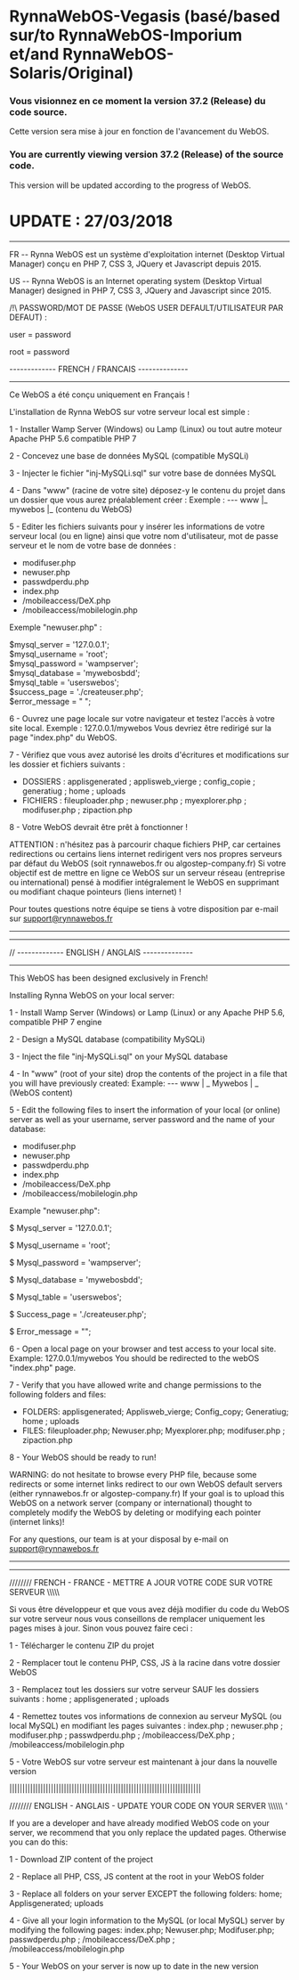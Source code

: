 # RynnaWebOS-Vegasis (basé/based sur/to RynnaWebOS-Imporium et/and RynnaWebOS-Solaris/Original)

### Vous visionnez en ce moment la version 37.2 (Release) du code source.
Cette version sera mise à jour en fonction de l'avancement du WebOS.

### You are currently viewing version 37.2 (Release) of the source code.
This version will be updated according to the progress of WebOS.

# UPDATE : 27/03/2018

****************

FR -- Rynna WebOS est un système d'exploitation internet (Desktop Virtual Manager) conçu en PHP 7, CSS 3, JQuery et Javascript depuis 2015.

US -- Rynna WebOS is an Internet operating system (Desktop Virtual Manager) designed in PHP 7, CSS 3, JQuery and Javascript since 2015.

/!\ PASSWORD/MOT DE PASSE (WebOS USER DEFAULT/UTILISATEUR PAR DEFAUT) : 

user = password

root = password


------------- FRENCH / FRANCAIS --------------
**********************************************
Ce WebOS a été conçu uniquement en Français !


L'installation de Rynna WebOS sur votre serveur local est simple : 

1 - Installer Wamp Server (Windows) ou Lamp (Linux) ou tout autre moteur Apache PHP 5.6 compatible PHP 7

2 - Concevez une base de données MySQL (compatible MySQLi)

3 - Injecter le fichier "inj-MySQLi.sql" sur votre base de données MySQL

4 - Dans "www" (racine de votre site) déposez-y le contenu du projet dans un dossier que vous aurez préalablement créer :
Exemple :
--- www
     |_ mywebos
               |_ (contenu du WebOS)

5 - Editer les fichiers suivants pour y insérer les informations de votre serveur local (ou en ligne) ainsi que votre nom d'utilisateur, mot de passe serveur et le nom de votre base de données :

- modifuser.php
- newuser.php
- passwdperdu.php
- index.php
- /mobileaccess/DeX.php
- /mobileaccess/mobilelogin.php

Exemple "newuser.php" : 

$mysql_server = '127.0.0.1';  
$mysql_username = 'root';  
$mysql_password = 'wampserver';  
$mysql_database = 'mywebosbdd';  
$mysql_table = 'userswebos';  
$success_page = './createuser.php';  
$error_message = " ";  


6 - Ouvrez une page locale sur votre navigateur et testez l'accès à votre site local.
Exemple : 
127.0.0.1/mywebos
Vous devriez être redirigé sur la page "index.php" du WebOS.

7 - Vérifiez que vous avez autorisé les droits d'écritures et modifications sur les dossier et fichiers suivants : 
- DOSSIERS : applisgenerated ; applisweb_vierge ; config_copie ; generatiug ; home ; uploads
- FICHIERS : fileuploader.php ; newuser.php ; myexplorer.php ; modifuser.php ; zipaction.php

8 - Votre WebOS devrait être prêt à fonctionner !

ATTENTION : n'hésitez pas à parcourir chaque fichiers PHP, car certaines redirections ou certains liens internet redirigent vers nos propres serveurs par défaut du WebOS (soit rynnawebos.fr ou algostep-company.fr)
Si votre objectif est de mettre en ligne ce WebOS sur un serveur réseau (entreprise ou international) pensé à modifier intégralement le WebOS en supprimant ou modifiant chaque pointeurs (liens internet) !

Pour toutes questions notre équipe se tiens à votre disposition par e-mail sur support@rynnawebos.fr
*********************************************
---------------------------------------------
//
------------- ENGLISH / ANGLAIS --------------
**********************************************
This WebOS has been designed exclusively in French!

Installing Rynna WebOS on your local server:

1 - Install Wamp Server (Windows) or Lamp (Linux) or any Apache PHP 5.6, compatible PHP 7 engine

2 - Design a MySQL database (compatibility MySQLi)

3 - Inject the file "inj-MySQLi.sql" on your MySQL database

4 - In "www" (root of your site) drop the contents of the project in a file that you will have previously created:
Example:
--- www
     | _ Mywebos
              | _ (WebOS content)

5 - Edit the following files to insert the information of your local (or online) server as well as your username, server password and the name of your database:

- modifuser.php
- newuser.php
- passwdperdu.php
- index.php
- /mobileaccess/DeX.php
- /mobileaccess/mobilelogin.php

Example "newuser.php":

$ Mysql_server = '127.0.0.1';

$ Mysql_username = 'root';

$ Mysql_password = 'wampserver';

$ Mysql_database = 'mywebosbdd';

$ Mysql_table = 'userswebos';

$ Success_page = './createuser.php';

$ Error_message = "";


6 - Open a local page on your browser and test access to your local site.
Example:
127.0.0.1/mywebos
You should be redirected to the webOS "index.php" page.

7 - Verify that you have allowed write and change permissions to the following folders and files:
- FOLDERS: applisgenerated; Applisweb_vierge; Config_copy; Generatiug; home ; uploads
- FILES: fileuploader.php; Newuser.php; Myexplorer.php; modifuser.php ; zipaction.php

8 - Your WebOS should be ready to run!

WARNING: do not hesitate to browse every PHP file, because some redirects or some internet links redirect to our own WebOS default servers (either rynnawebos.fr or algostep-company.fr)
If your goal is to upload this WebOS on a network server (company or international) thought to completely modify the WebOS by deleting or modifying each pointer (internet links)!

For any questions, our team is at your disposal by e-mail on support@rynnawebos.fr
*********************************************
---------------------------------------------

//////// FRENCH - FRANCE - METTRE A JOUR VOTRE CODE SUR VOTRE SERVEUR \\\\\\\\\

Si vous être développeur et que vous avez déjà modifier du code du WebOS sur votre serveur nous vous conseillons de remplacer uniquement les pages mises à jour. Sinon vous pouvez faire ceci :

1 - Télécharger le contenu ZIP du projet

2 - Remplacer tout le contenu PHP, CSS, JS à la racine dans votre dossier WebOS

3 - Remplacez tout les dossiers sur votre serveur SAUF les dossiers suivants : home ; applisgenerated ; uploads

4 - Remettez toutes vos informations de connexion au serveur MySQL (ou local MySQL) en modifiant les pages suivantes : index.php ; newuser.php ; modifuser.php ; passwdperdu.php ; /mobileaccess/DeX.php ; /mobileaccess/mobilelogin.php

5 - Votre WebOS sur votre serveur est maintenant à jour dans la nouvelle version


||||||||||||||||||||||||||||||||||||||||||||||||||||||||||||||||||||||||||

//////// ENGLISH - ANGLAIS - UPDATE YOUR CODE ON YOUR SERVER \\\\\\\\\\\ '

If you are a developer and have already modified WebOS code on your server, we recommend that you only replace the updated pages. Otherwise you can do this:

1 - Download ZIP content of the project

2 - Replace all PHP, CSS, JS content at the root in your WebOS folder

3 - Replace all folders on your server EXCEPT the following folders: home; Applisgenerated; uploads

4 - Give all your login information to the MySQL (or local MySQL) server by modifying the following pages: index.php; Newuser.php; Modifuser.php; passwdperdu.php ; /mobileaccess/DeX.php ; /mobileaccess/mobilelogin.php

5 - Your WebOS on your server is now up to date in the new version

